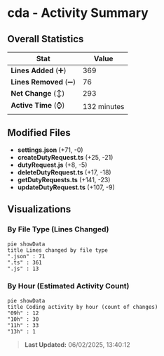 # cda - Activity Summary 

## Overall Statistics

| Stat                   | Value                                                             |
| ---------------------- | ----------------------------------------------------------------- |
| **Lines Added** (➕)   | 369                                          |
| **Lines Removed** (➖) | 76                                        |
| **Net Change** (↕)    | 293                |
| **Active Time** (⌚)   | 132 minutes |


## Modified Files
- **settings.json** (+71, -0)
- **createDutyRequest.ts** (+25, -21)
- **dutyRequest.js** (+8, -5)
- **deleteDutyRequest.ts** (+17, -18)
- **getDutyRequests.ts** (+141, -23)
- **updateDutyRequest.ts** (+107, -9)

## Visualizations

### By File Type (Lines Changed)

```mermaid
pie showData
title Lines changed by file type
".json" : 71
".ts" : 361
".js" : 13
```

### By Hour (Estimated Activity Count)

```mermaid
pie showData
title Coding activity by hour (count of changes)
"09h" : 12
"10h" : 30
"11h" : 33
"13h" : 1
```


> **Last Updated:** 06/02/2025, 13:40:12
